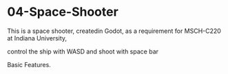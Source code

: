 # 04-Space-Shooter

This is a space shooter, createdin Godot, as a requirement for MSCH-C220 at Indiana University,

control the ship with WASD and shoot with space bar

Basic Features.
